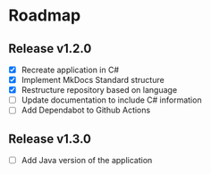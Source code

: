 # Roadmap

## Release v1.2.0
- [X] Recreate application in C#
- [X] Implement MkDocs Standard structure
- [X] Restructure repository based on language
- [ ] Update documentation to include C# information
- [ ] Add Dependabot to Github Actions

## Release v1.3.0
- [ ] Add Java version of the application